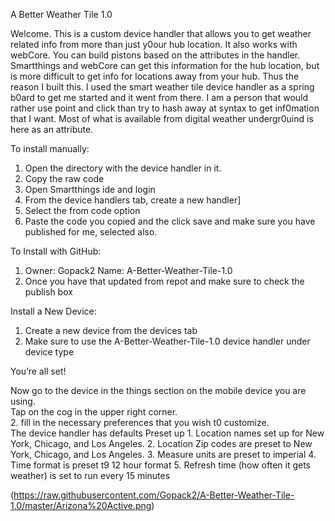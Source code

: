 A Better Weather Tile 1.0

Welcome.  This is a custom device handler that allows you to get weather related info from more than just y0our hub location.  It also works with webCore.  You can build pistons based on the attributes in the handler.  Smartthings and webCore can get this information for the hub location, but is more difficult to get info for locations away from your hub.  Thus the reason I built this.  I used the smart weather tile device handler as a spring b0ard to get me started and it went from there.
I am a person that would rather use point and click than try to hash away at syntax to get inf0mation that I want.  Most of what is available from digital weather undergr0uind is here as an attribute.  

To install manually:
  1. Open the directory with the device handler in it.  
  2. Copy the raw code
  3. Open Smartthings ide and login
  4. From the device handlers tab, create a new handler]
  5. Select the from code option
  6. Paste the code you copied and the click save and make sure you have published for me, selected also.
  
  To Install with GitHub:
  1.  Owner: Gopack2 Name: A-Better-Weather-Tile-1.0
  2.  Once you have that updated from repot and make sure to check the publish box 
  
  Install a New Device:
  1. Create a new device from the devices tab
  2. Make sure to use the A-Better-Weather-Tile-1.0 device handler under device type
  
  You’re all set!
  
  Now go to the device in the things section on the mobile device you are using.  
Tap on the cog in the upper right corner.  
  2. fill in the necessary preferences that you wish t0 customize.  
  The device handler has defaults Preset up
    1. Location names set up for New York, Chicago, and Los Angeles.
    2. Location Zip codes are preset to New York, Chicago, and Los Angeles.
    3. Measure units are preset to imperial
    4. Time format is preset t9 12 hour format
    5. Refresh time (how often it gets weather) is set to run every 15 minutes     
    
(https://raw.githubusercontent.com/Gopack2/A-Better-Weather-Tile-1.0/master/Arizona%20Active.png)
